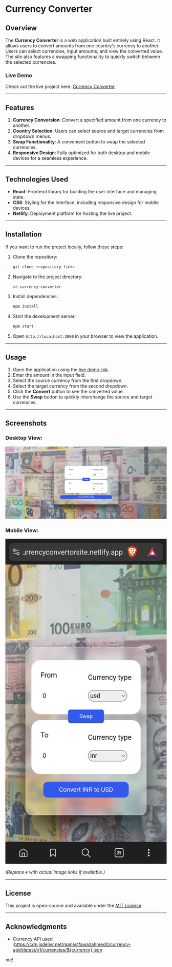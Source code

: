 # Currency Converter

## Overview
The **Currency Converter** is a web application built entirely using React. It allows users to convert amounts from one country's currency to another. Users can select currencies, input amounts, and view the converted value. The site also features a swapping functionality to quickly switch between the selected currencies.

### Live Demo
Check out the live project here: [Currency Converter](https://currencyconvertorsite.netlify.app/)

---

## Features
1. **Currency Conversion**: Convert a specified amount from one currency to another.
2. **Country Selection**: Users can select source and target currencies from dropdown menus.
3. **Swap Functionality**: A convenient button to swap the selected currencies.
4. **Responsive Design**: Fully optimized for both desktop and mobile devices for a seamless experience.

---

## Technologies Used
- **React**: Frontend library for building the user interface and managing state.
- **CSS**: Styling for the interface, including responsive design for mobile devices.
- **Netlify**: Deployment platform for hosting the live project.

---

## Installation
If you want to run the project locally, follow these steps:

1. Clone the repository:
   ```bash
   git clone <repository-link>
   ```
2. Navigate to the project directory:
   ```bash
   cd currency-converter
   ```
3. Install dependencies:
   ```bash
   npm install
   ```
4. Start the development server:
   ```bash
   npm start
   ```
5. Open `http://localhost:3000` in your browser to view the application.

---

## Usage
1. Open the application using the [live demo link](https://currencyconvertorsite.netlify.app/).
2. Enter the amount in the input field.
3. Select the source currency from the first dropdown.
4. Select the target currency from the second dropdown.
5. Click the **Convert** button to see the converted value.
6. Use the **Swap** button to quickly interchange the source and target currencies.

---

## Screenshots
### Desktop View:
![Desktop Screenshot](assets/desktop.png)

### Mobile View:
![Mobile Screenshot](assets/mobile.jpg)

*(Replace `#` with actual image links if available.)*

---

## License
This project is open-source and available under the [MIT License](LICENSE).

---

## Acknowledgments
- Currency API used :https://cdn.jsdelivr.net/npm/@fawazahmed0/currency-api@latest/v1/currencies/${currency}.json


me!


